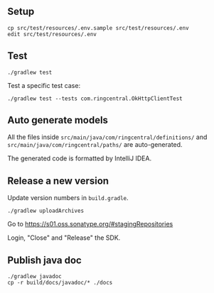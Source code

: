 ## Setup

```
cp src/test/resources/.env.sample src/test/resources/.env
edit src/test/resources/.env
```


## Test

```
./gradlew test
```

Test a specific test case:

```
./gradlew test --tests com.ringcentral.OkHttpClientTest
```


## Auto generate models

All the files inside `src/main/java/com/ringcentral/definitions/` and `src/main/java/com/ringcentral/paths/` are auto-generated.

The generated code is formatted by IntelliJ IDEA.


## Release a new version

Update version numbers in `build.gradle`.

```
./gradlew uploadArchives
```

Go to https://s01.oss.sonatype.org/#stagingRepositories

Login, "Close" and "Release" the SDK.


## Publish java doc

```
./gradlew javadoc
cp -r build/docs/javadoc/* ./docs
```

